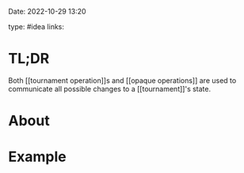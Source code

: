 Date: 2022-10-29 13:20

type: #idea
links: 

# TL;DR
Both [[tournament operation]]s and [[opaque operations]] are used to communicate all possible changes to a [[tournament]]'s state.

# About


# Example

